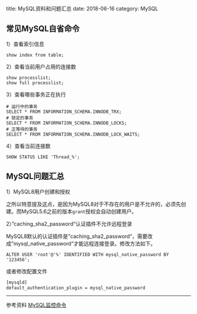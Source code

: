 title: MySQL资料和问题汇总
date: 2018-06-16
category: MySQL

## 常见MySQL自省命令

1）查看索引信息

```mysql
show index from table;
```

2）查看当前用户占用的连接数

```mysql
show processlist;
show full processlist;
```

3）查看哪些事务正在执行

```mysql
# 运行中的事务
SELECT * FROM INFORMATION_SCHEMA.INNODB_TRX;
# 锁定的事务
SELECT * FROM INFORMATION_SCHEMA.INNODB_LOCKS;
# 正等待的事务
SELECT * FROM INFORMATION_SCHEMA.INNODB_LOCK_WAITS;
```

4）查看当前连接数

```mysql
SHOW STATUS LIKE 'Thread_%';
```

## MySQL问题汇总

1）MySQL8用户创建和授权

之所以特意提及这点，是因为MySQL8对于不存在的用户是不允许的，必须先创建。而MySQL5.6之前的版本`grant`授权会自动创建用户。

2）”caching_sha2_password“认证插件不允许远程登录

MySQL8默认的认证插件是”caching_sha2_password“，需要改成”mysql_native_password“才能远程连接登录。修改方法如下。

```mysql
ALTER USER 'root'@'%' IDENTIFIED WITH mysql_native_password BY '123456';
```

或者修改配置文件

```bash
[mysqld]
default_authentication_plugin = mysql_native_password
```

----------
参考资料
[MySQL监控命令](https://www.cnblogs.com/alan6/p/11589165.html)
